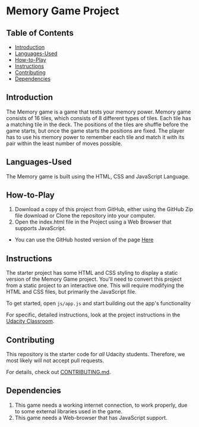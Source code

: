 # Memory Game Project

## Table of Contents
* [Introduction](#Introduction)
* [Languages-Used](#Languages-Used)
* [How-to-Play](#How-to-Play)
* [Instructions](#instructions)
* [Contributing](#contributing)
* [Dependencies](#Dependencies)

## Introduction

The Memory game is a game that tests your memory power. Memory game consists of 16 tiles, which consists of 8 different types of tiles. Each tile has a matching tile in the deck. The positions of the tiles are shuffle before the game starts, but once the game starts the positions are fixed. The player has to use his memory power to remember each tile and match it with its pair within the least number of moves possible.

## Languages-Used

The Memory game is built using the HTML, CSS and JavaScript Language.

## How-to-Play

1. Download a copy of this project from GitHub, either using the GitHub Zip file download or Clone the repository into your computer.
2. Open the index.html file in the Project using a Web Browser that supports JavaScript.

* You can use the GitHub hosted version of the page [Here](https://gladwinprince.github.io/fend-project-memory-game/index.html)

## Instructions

The starter project has some HTML and CSS styling to display a static version of the Memory Game project. You'll need to convert this project from a static project to an interactive one. This will require modifying the HTML and CSS files, but primarily the JavaScript file.

To get started, open `js/app.js` and start building out the app's functionality

For specific, detailed instructions, look at the project instructions in the [Udacity Classroom](https://classroom.udacity.com/me).

## Contributing

This repository is the starter code for _all_ Udacity students. Therefore, we most likely will not accept pull requests.

For details, check out [CONTRIBUTING.md](CONTRIBUTING.md).

## Dependencies

1. This game needs a working internet connection, to work properly, due to some external libraries used in the game.
2. This game needs a Web-browser that has JavaScript support.

